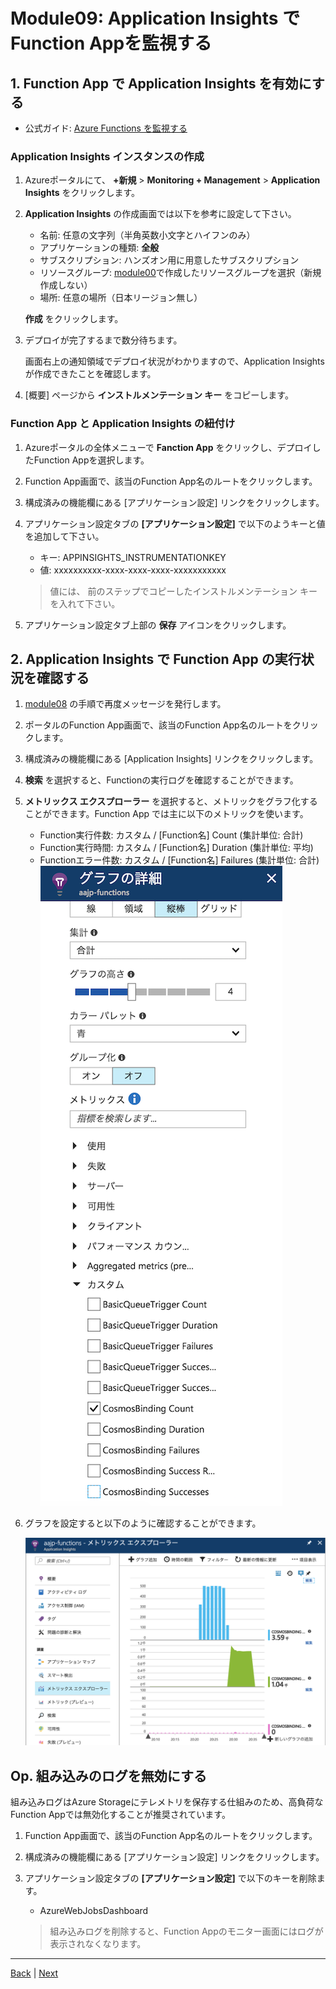 # Module09: Application Insights でFunction Appを監視する

## 1. Function App で Application Insights を有効にする

* 公式ガイド: [Azure Functions を監視する](https://docs.microsoft.com/ja-jp/azure/azure-functions/functions-monitoring)

### Application Insights インスタンスの作成

1. Azureポータルにて、 **+新規** > **Monitoring + Management** > **Application Insights** をクリックします。

1. **Application Insights** の作成画面では以下を参考に設定して下さい。

    * 名前: 任意の文字列（半角英数小文字とハイフンのみ）
    * アプリケーションの種類: **全般**
    * サブスクリプション: ハンズオン用に用意したサブスクリプション
    * リソースグループ: [module00](module00.md)で作成したリソースグループを選択（新規作成しない）
    * 場所: 任意の場所（日本リージョン無し）

    **作成** をクリックします。

1. デプロイが完了するまで数分待ちます。

    画面右上の通知領域でデプロイ状況がわかりますので、Application Insightsが作成できたことを確認します。

1. [概要] ページから **インストルメンテーション キー** をコピーします。

### Function App と Application Insights の紐付け

1. Azureポータルの全体メニューで **Fanction App** をクリックし、デプロイしたFunction Appを選択します。

1. Function App画面で、該当のFunction App名のルートをクリックします。

1. 構成済みの機能欄にある [アプリケーション設定] リンクをクリックします。

1. アプリケーション設定タブの **[アプリケーション設定]** で以下のようキーと値を追加して下さい。

    * キー: APPINSIGHTS_INSTRUMENTATIONKEY
    * 値: xxxxxxxxxx-xxxx-xxxx-xxxx-xxxxxxxxxxx

    > 値には、 前のステップでコピーしたインストルメンテーション キーを入れて下さい。

1. アプリケーション設定タブ上部の **保存** アイコンをクリックします。

## 2. Application Insights で Function App の実行状況を確認する

1. [module08](module08.md) の手順で再度メッセージを発行します。

1. ポータルのFunction App画面で、該当のFunction App名のルートをクリックします。

1. 構成済みの機能欄にある [Application Insights] リンクをクリックします。

1. **検索** を選択すると、Functionの実行ログを確認することができます。

1. **メトリックス エクスプローラー** を選択すると、メトリックをグラフ化することができます。Function App では主に以下のメトリックを使います。

    * Function実行件数: カスタム / [Function名] Count (集計単位: 合計)
    * Function実行時間: カスタム / [Function名] Duration (集計単位: 平均)
    * Functionエラー件数: カスタム / [Function名] Failures (集計単位: 合計)
    ![m09-01](images/m09-1.png)

1. グラフを設定すると以下のように確認することができます。

    ![m09-02](images/m09-2.png)

## Op. 組み込みのログを無効にする

組み込みログはAzure Storageにテレメトリを保存する仕組みのため、高負荷なFunction Appでは無効化することが推奨されています。

1. Function App画面で、該当のFunction App名のルートをクリックします。

1. 構成済みの機能欄にある [アプリケーション設定] リンクをクリックします。

1. アプリケーション設定タブの **[アプリケーション設定]** で以下のキーを削除ます。

    * AzureWebJobsDashboard

    > 組み込みログを削除すると、Function Appのモニター画面にはログが表示されなくなります。

---
[Back](module08.md) | [Next](module10.md)